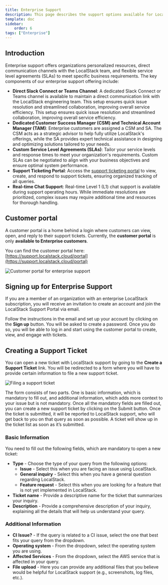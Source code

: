 ```yaml
---
title: Enterprise Support
description: This page describes the support options available for LocalStack Enterprise customers.
template: doc
sidebar:
    order: 6
tags: ["Enterprise"]
---
```


## Introduction

Enterprise support offers organizations personalized resources, direct communication channels with the LocalStack team, and flexible service level agreements (SLAs) to meet specific business requirements.
The key components of our enterprise support offering include:

- **Direct Slack Connect or Teams Channel**: A dedicated Slack Connect or Teams channel is available to maintain a direct communication link with the LocalStack engineering team. This setup ensures quick issue resolution and streamlined collaboration, improving overall service efficiency.
  This setup ensures quick issue resolution and streamlined collaboration, improving overall service efficiency.
- **Dedicated Customer Success Manager (CSM) and Technical Account Manager (TAM)**: Enterprise customers are assigned a CSM and SA.
  The CSM acts as a strategic advisor to help fully utilize LocalStack's offerings, while the SA provides expert technical assistance in designing and optimizing solutions tailored to your needs.
- **Custom Service Level Agreements (SLAs)**: Tailor your service levels and response times to meet your organization's requirements.
  Custom SLAs can be negotiated to align with your business objectives and ensure optimal system performance.
- **Support Ticketing Portal**: Access the [support ticketing portal](https://support.localstack.cloud/portal) to view, create, and respond to support tickets, ensuring organized tracking of all queries.
- **Real-time Chat Support**: Real-time Level 1 (L1) chat support is available during support operating hours.
  While immediate resolutions are prioritized, complex issues may require additional time and resources for thorough handling.

## Customer portal

A customer portal is a home behind a login where customers can view, open, and reply to their support tickets.
Currently, the **customer portal** is only **available to Enterprise customers**.

You can find the customer portal here: [https://support.localstack.cloud/portal](https://support.localstack.cloud/portal)

![Customer portal for enterprise support](/images/aws/customer-portal.png)

## Signing up for Enterprise Support

If you are a member of an organization with an enterprise LocalStack subscription, you will receive an invitation to create an account and join the LocalStack Support Portal via email.

Follow the instructions in the email and set up your account by clicking on the **Sign up** button.
You will be asked to create a password.
Once you do so, you will be able to log in and start using the customer portal to create, view, and engage with tickets.

## Creating a Support Ticket

You can open a new ticket with LocalStack support by going to the **Create a Support Ticket** link.
You will be redirected to a form where you will have to provide certain information to file a new support ticket.

![Filing a support ticket](/images/aws/file-a-support-ticket.png)

The form consists of two parts.
One is basic information, which is mandatory to fill out, and additional information, which adds more context to your issue but is not mandatory.
Once all the mandatory fields are filled out, you can create a new support ticket by clicking on the Submit button.
Once the ticket is submitted, it will be reported to LocalStack support, who will get back to you on that query as soon as possible.
A ticket will show up in the ticket list as soon as it’s submitted.

### Basic Information

You need to fill out the following fields, which are mandatory to open a new ticket:

- **Type** - Choose the type of your query from the following options:
  - **Issue** - Select this when you are facing an issue using LocalStack.
  - **General inquiry** - Select this when you have a general question regarding LocalStack.
  - **Feature request** - Select this when you are looking for a feature that is not yet implemented in LocalStack.
- **Ticket name** - Provide a descriptive name for the ticket that summarizes your inquiry.
- **Description** - Provide a comprehensive description of your inquiry, explaining all the details that will help us understand your query.

### Additional Information

- **CI Issue?** - If the query is related to a CI issue, select the one that best fits your query from the dropdown.
- **Operating system** - From the dropdown, select the operating system you are using.
- **Affected Services** - From the dropdown, select the AWS service that is affected in your query.
- **File upload** - Here you can provide any additional files that you believe would be helpful for LocalStack support (e.g., screenshots, log files, etc.).

